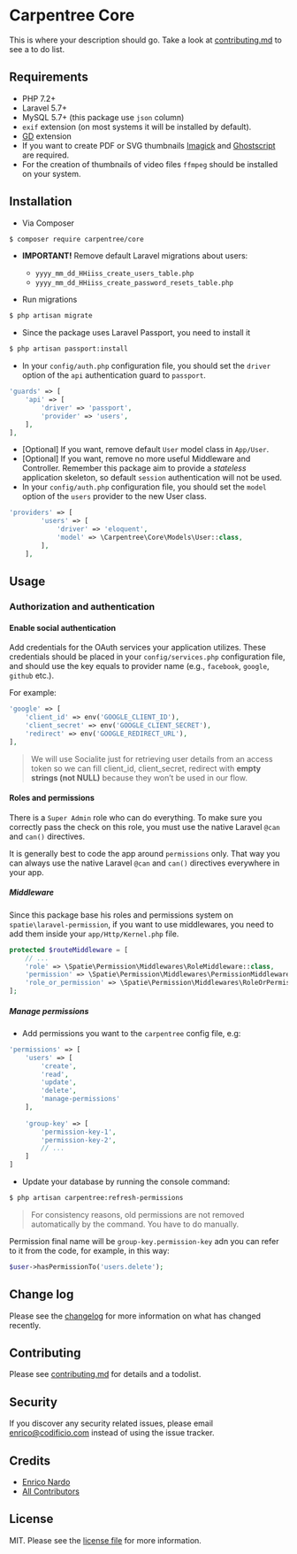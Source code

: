 # Carpentree Core

This is where your description should go. Take a look at [contributing.md](contributing.md) to see a to do list.

## Requirements
- PHP 7.2+
- Laravel 5.7+
- MySQL 5.7+ (this package use `json` column)
- `exif` extension (on most systems it will be installed by default).
- [GD](http://php.net/manual/en/book.image.php) extension
- If you want to create PDF or SVG thumbnails [Imagick](http://php.net/manual/en/book.imagick.php) and [Ghostscript](https://www.ghostscript.com/) are required. 
- For the creation of thumbnails of video files `ffmpeg` should be installed on your system.

## Installation

- Via Composer
``` bash
$ composer require carpentree/core
```
- **IMPORTANT!** Remove default Laravel migrations about users:
    - `yyyy_mm_dd_HHiiss_create_users_table.php`
    - `yyyy_mm_dd_HHiiss_create_password_resets_table.php`

- Run migrations
``` bash
$ php artisan migrate
```
- Since the package uses Laravel Passport, you need to install it
``` bash
$ php artisan passport:install
```
- In your `config/auth.php` configuration file, you should set the `driver` option of the `api` authentication guard to `passport`.
``` php
'guards' => [
    'api' => [
        'driver' => 'passport',
        'provider' => 'users',
    ],
],
```
- [Optional] If you want, remove default `User` model class in `App/User`.
- [Optional] If you want, remove no more useful Middleware and Controller. Remember this package aim to provide a _stateless_ application skeleton, so default `session` authentication will not be used.
- In your `config/auth.php` configuration file, you should set the `model` option of the `users` provider to the new User class.
``` php
'providers' => [
        'users' => [
            'driver' => 'eloquent',
            'model' => \Carpentree\Core\Models\User::class,
        ],
    ],
```

## Usage

### Authorization and authentication

#### Enable social authentication

Add credentials for the OAuth services your application utilizes. These credentials should be placed in your `config/services.php` configuration file, and should use the key equals to provider name (e.g., `facebook`, `google`, `github` etc.).

For example:

``` php
'google' => [
    'client_id' => env('GOOGLE_CLIENT_ID'),
    'client_secret' => env('GOOGLE_CLIENT_SECRET'),
    'redirect' => env('GOOGLE_REDIRECT_URL'),
],
```

> We will use Socialite just for retrieving user details from an access token so we can fill client_id, client_secret, redirect with **empty strings (not NULL)** because they won’t be used in our flow.

#### Roles and permissions

There is a `Super Admin` role who can do everything. To make sure you correctly pass the check on this role, you must use the native Laravel `@can` and `can()` directives.

It is generally best to code the app around `permissions` only. That way you can always use the native Laravel `@can` and `can()` directives everywhere in your app.

##### Middleware

Since this package base his roles and permissions system on `spatie\laravel-permission`, if you want to use middlewares, you need to add them inside your `app/Http/Kernel.php` file.

``` php
protected $routeMiddleware = [
    // ...
    'role' => \Spatie\Permission\Middlewares\RoleMiddleware::class,
    'permission' => \Spatie\Permission\Middlewares\PermissionMiddleware::class,
    'role_or_permission' => \Spatie\Permission\Middlewares\RoleOrPermissionMiddleware::class,
];
```

##### Manage permissions

- Add permissions you want to the `carpentree` config file, e.g:

``` php
'permissions' => [
    'users' => [
        'create',
        'read',
        'update',
        'delete',
        'manage-permissions'
    ],
    
    'group-key' => [
        'permission-key-1',
        'permission-key-2',
        // ...
    ]
]
```

- Update your database by running the console command:

``` bash
$ php artisan carpentree:refresh-permissions
```

> For consistency reasons, old permissions are not removed automatically by the command. You have to do manually. 

Permission final name will be `group-key.permission-key` adn you can refer to it from the code, for example, in this way:

``` php
$user->hasPermissionTo('users.delete');
```

## Change log

Please see the [changelog](changelog.md) for more information on what has changed recently.

## Contributing

Please see [contributing.md](contributing.md) for details and a todolist.

## Security

If you discover any security related issues, please email enrico@codificio.com instead of using the issue tracker.

## Credits

- [Enrico Nardo][link-author]
- [All Contributors][link-contributors]

## License

MIT. Please see the [license file](license.md) for more information.

[ico-version]: https://img.shields.io/packagist/v/carpentree/core.svg?style=flat-square
[ico-downloads]: https://img.shields.io/packagist/dt/carpentree/core.svg?style=flat-square
[ico-travis]: https://img.shields.io/travis/carpentree/core/master.svg?style=flat-square
[ico-styleci]: https://styleci.io/repos/12345678/shield

[link-packagist]: https://packagist.org/packages/carpentree/core
[link-downloads]: https://packagist.org/packages/carpentree/core
[link-travis]: https://travis-ci.org/carpentree/core
[link-styleci]: https://styleci.io/repos/12345678
[link-author]: https://github.com/carpentree
[link-contributors]: ../../contributors
